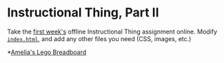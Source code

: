 # Instructional Thing, Part II

Take the [first week's](https://github.com/bfl-itp/syllabus/blob/master/schedule.md#sep-4) offline Instructional Thing assignment online. Modify [`index.html`](index.html), and add any other files you need (CSS, images, etc.)


*[Amelia's Lego Breadboard](http://www.inventioninbrooklyn.com/learning/Project2/)
